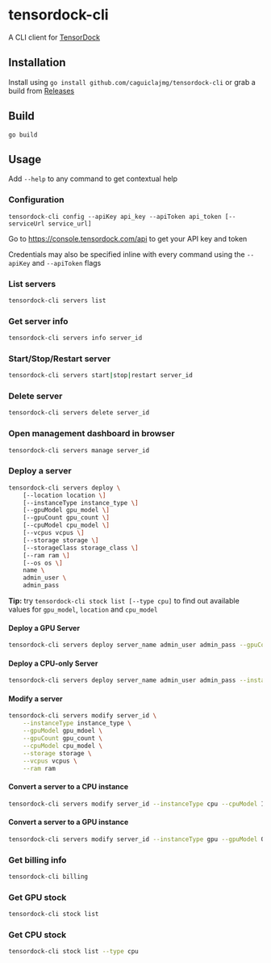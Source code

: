 # tensordock-cli

A CLI client for [TensorDock](https://tensordock.com)

## Installation

Install using `go install github.com/caguiclajmg/tensordock-cli` or grab a build from [Releases](https://github.com/caguiclajmg/tensordock-cli/releases)

## Build

```
go build
```

## Usage

Add `--help` to any command to get contextual help

### Configuration

```
tensordock-cli config --apiKey api_key --apiToken api_token [--serviceUrl service_url]
```

Go to https://console.tensordock.com/api to get your API key and token

Credentials may also be specified inline with every command using the `--apiKey` and `--apiToken` flags

### List servers

```sh
tensordock-cli servers list
```

### Get server info

```sh
tensordock-cli servers info server_id
```

### Start/Stop/Restart server

```sh
tensordock-cli servers start|stop|restart server_id
```

### Delete server

```sh
tensordock-cli servers delete server_id
```

### Open management dashboard in browser

```sh
tensordock-cli servers manage server_id
```

### Deploy a server

```sh
tensordock-cli servers deploy \
    [--location location \]
    [--instanceType instance_type \]
    [--gpuModel gpu_model \]
    [--gpuCount gpu_count \]
    [--cpuModel cpu_model \]
    [--vcpus vcpus \]
    [--storage storage \]
    [--storageClass storage_class \]
    [--ram ram \]
    [--os os \]
    name \
    admin_user \
    admin_pass
```

**Tip:** try `tensordock-cli stock list [--type cpu]` to find out available values for `gpu_model`, `location` and `cpu_model` 

#### Deploy a GPU Server

```sh
tensordock-cli servers deploy server_name admin_user admin_pass --gpuCount 2 --gpuModel A4000
```

#### Deploy a CPU-only Server

```sh
tensordock-cli servers deploy server_name admin_user admin_pass --instanceType cpu --cpuModel Intel_Xeon_V4
```

#### Modify a server

```sh
tensordock-cli servers modify server_id \
    --instanceType instance_type \
    --gpuModel gpu_mdoel \
    --gpuCount gpu_count \
    --cpuModel cpu_model \
    --storage storage \
    --vcpus vcpus \
    --ram ram
```

#### Convert a server to a CPU instance

```sh
tensordock-cli servers modify server_id --instanceType cpu --cpuModel Intel_Xeon_V4 --storage 20 --vcpus 2 --ram 4
```

#### Convert a server to a GPU instance

```sh
tensordock-cli servers modify server_id --instanceType gpu --gpuModel Quadro_4000 --gpuCount 2 --storage 20 --vcpus 2 --ram 4
```

### Get billing info

```sh
tensordock-cli billing
```

### Get GPU stock

```sh
tensordock-cli stock list
```

### Get CPU stock

```sh
tensordock-cli stock list --type cpu
```